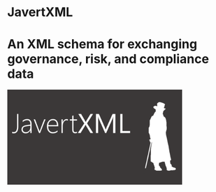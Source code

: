 # JavertXML
An XML schema for exchanging governance, risk, and compliance data
===
<img src="./javert.png" alt="logo" width="400"/>
